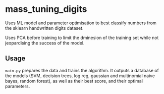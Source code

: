# mass_tuning_digits
Uses ML model and parameter optimisation to best classify numbers from the sklearn handwritten digits dataset.

Uses PCA before training to limit the dminesion of the training set while not jeopardising the success of the model.

## Usage
`main.py` prepares the data and trains the algorithm.
It outputs a database of the models (SVM, decision trees, log reg, gaussian and multinomial naive bayes, random forest), as well as their best score, and their optimal parameters.
